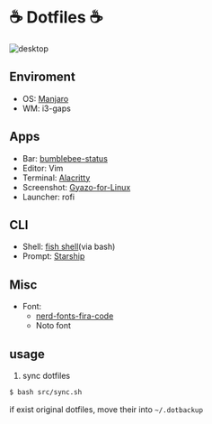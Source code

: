 # ☕ Dotfiles ☕

![desktop](https://i.gyazo.com/5a3a99d0a03ec8c00f122947b9d1229a.png)


## Enviroment 
- OS: [Manjaro](https://manjaro.org/)
- WM: i3-gaps

## Apps
- Bar: [bumblebee-status](https://github.com/tobi-wan-kenobi/bumblebee-status)
- Editor: Vim
- Terminal: [Alacritty](https://github.com/alacritty/alacritty)
- Screenshot: [Gyazo-for-Linux](https://github.com/gyazo/Gyazo-for-Linux)
- Launcher: rofi

##  CLI
- Shell: [fish shell](https://fishshell.com/)(via bash)
- Prompt: [Starship](https://starship.rs/)


##  Misc
- Font:
    - [nerd-fonts-fira-code](https://aur.archlinux.org/packages/nerd-fonts-fira-code/) 
    - Noto font


## usage

1. sync dotfiles
```bash
$ bash src/sync.sh
```
if exist original dotfiles, move their into `~/.dotbackup`
